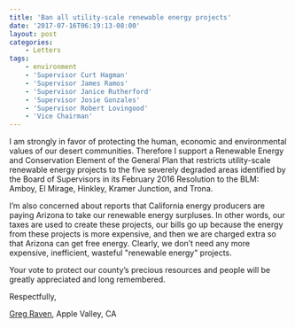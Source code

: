```yaml
---
title: 'Ban all utility-scale renewable energy projects'
date: '2017-07-16T06:19:13-08:00'
layout: post
categories:
    - Letters
tags:
    - environment
    - 'Supervisor Curt Hagman'
    - 'Supervisor James Ramos'
    - 'Supervisor Janice Rutherford'
    - 'Supervisor Josie Gonzales'
    - 'Supervisor Robert Lovingood'
    - 'Vice Chairman'
---
```


I am strongly in favor of protecting the human, economic and environmental values of our desert communities. Therefore I support a Renewable Energy and Conservation Element of the General Plan that restricts utility-scale renewable energy projects to the five severely degraded areas identified by the Board of Supervisors in its February 2016 Resolution to the BLM: Amboy, El Mirage, Hinkley, Kramer Junction, and Trona.

I’m also concerned about reports that California energy producers are paying Arizona to take our renewable energy surpluses. In other words, our taxes are used to create these projects, our bills go up because the energy from these projects is more expensive, and then we are charged extra so that Arizona can get free energy. Clearly, we don’t need any more expensive, inefficient, wasteful "renewable energy" projects.

Your vote to protect our county’s precious resources and people will be greatly appreciated and long remembered.

Respectfully,

[Greg Raven](https://www.gregraven.org/), Apple Valley, CA